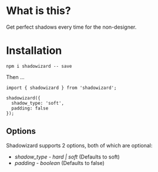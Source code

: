 # What is this?

Get perfect shadows every time for the non-designer.

# Installation 

`npm i shadowizard -- save`

Then ...

```
import { shadowizard } from 'shadowizard';

shadowizard({
  shadow_type: 'soft',
  padding: false
});
```

## Options 

Shadowizard supports 2 options, both of which are optional:

* *shadow_type* - _hard | soft_ (Defaults to soft)
* *padding* - _boolean_ (Defaults to false)